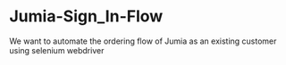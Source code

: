 # Jumia-Sign_In-Flow
We want to automate the ordering flow of Jumia as an existing customer using selenium webdriver
